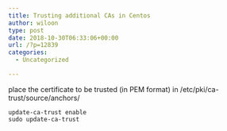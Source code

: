 ```yaml
---
title: Trusting additional CAs in Centos
author: wiloon
type: post
date: 2018-10-30T06:33:06+00:00
url: /?p=12839
categories:
  - Uncategorized

---
```

place the certificate to be trusted (in PEM format) in /etc/pki/ca-trust/source/anchors/

```bashcp xxx.pem /etc/pki/ca-trust/source/anchors/
update-ca-trust enable
sudo update-ca-trust
```